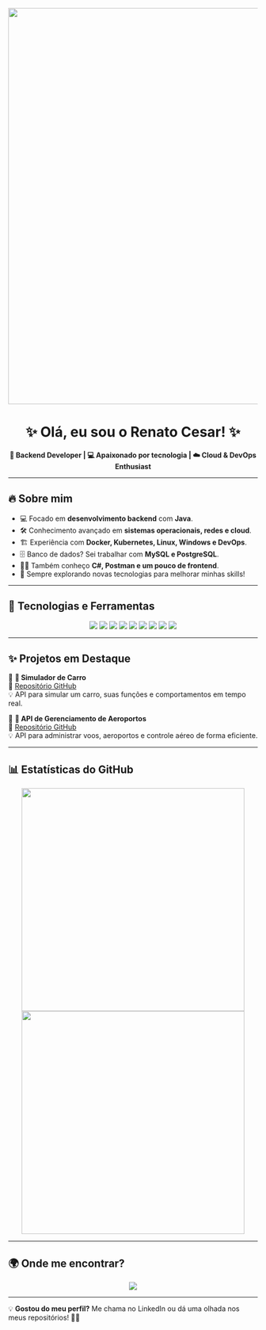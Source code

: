 <!-- Banner -->
<p align="center">
  <img src="https://media.giphy.com/media/qgQUggAC3Pfv687qPC/giphy.gif" width="800px">
</p>

<h1 align="center">✨ Olá, eu sou o Renato Cesar! ✨</h1>

<p align="center">
  <b>🚀 Backend Developer | 💻 Apaixonado por tecnologia | ☁️ Cloud & DevOps Enthusiast</b>
</p>

---

## 🔥 **Sobre mim**  
- 💻 Focado em **desenvolvimento backend** com **Java**.  
- 🛠️ Conhecimento avançado em **sistemas operacionais, redes e cloud**.  
- 🏗️ Experiência com **Docker, Kubernetes, Linux, Windows e DevOps**.  
- 🗄️ Banco de dados? Sei trabalhar com **MySQL e PostgreSQL**.  
- 🧑‍💻 Também conheço **C#, Postman e um pouco de frontend**.  
- 🚀 Sempre explorando novas tecnologias para melhorar minhas skills!  

---

## 🚀 **Tecnologias e Ferramentas**
<p align="center">
  <img src="https://img.shields.io/badge/Java-ED8B00?style=for-the-badge&logo=openjdk&logoColor=white">
  <img src="https://img.shields.io/badge/PostgreSQL-316192?style=for-the-badge&logo=postgresql&logoColor=white">
  <img src="https://img.shields.io/badge/MySQL-005C84?style=for-the-badge&logo=mysql&logoColor=white">
  <img src="https://img.shields.io/badge/Docker-2496ED?style=for-the-badge&logo=docker&logoColor=white">
  <img src="https://img.shields.io/badge/Kubernetes-326CE5?style=for-the-badge&logo=kubernetes&logoColor=white">
  <img src="https://img.shields.io/badge/Linux-FCC624?style=for-the-badge&logo=linux&logoColor=black">
  <img src="https://img.shields.io/badge/C%23-239120?style=for-the-badge&logo=c-sharp&logoColor=white">
  <img src="https://img.shields.io/badge/Postman-FF6C37?style=for-the-badge&logo=postman&logoColor=white">
  <img src="https://img.shields.io/badge/Cloud%20Computing-FF9900?style=for-the-badge&logo=amazonaws&logoColor=white">
</p>

---

## ✨ **Projetos em Destaque**
🔹 **🚗 Simulador de Carro**  
📌 [Repositório GitHub](https://github.com/Renato-Cesarr/SimuladorCarro)  
💡 API para simular um carro, suas funções e comportamentos em tempo real.  

🔹 **🛫 API de Gerenciamento de Aeroportos**  
📌 [Repositório GitHub](https://github.com/Renato-Cesarr/Api-Aeropoto)  
💡 API para administrar voos, aeroportos e controle aéreo de forma eficiente.  

---

## 📊 **Estatísticas do GitHub**
<p align="center">
  <img src="https://github-readme-stats.vercel.app/api?username=Renato-Cesarr&show_icons=true&theme=radical" width="450px">
  <img src="https://github-readme-streak-stats.herokuapp.com/?user=Renato-Cesarr&theme=radical" width="450px">
</p>

---

## 🌍 **Onde me encontrar?**
<p align="center">
  <a href="https://www.linkedin.com/in/renato-cesar-3165462b8">
    <img src="https://img.shields.io/badge/LinkedIn-0077B5?style=for-the-badge&logo=linkedin&logoColor=white">
  </a>
</p>

---

💡 **Gostou do meu perfil?** Me chama no LinkedIn ou dá uma olhada nos meus repositórios! 🚀✨
